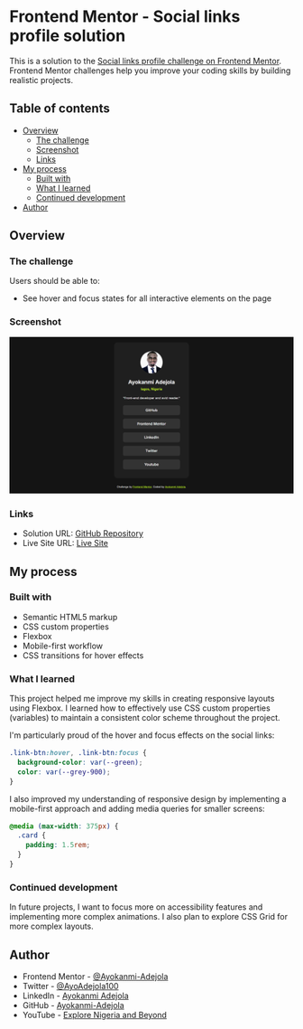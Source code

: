 # Frontend Mentor - Social links profile solution

This is a solution to the [Social links profile challenge on Frontend Mentor](https://www.frontendmentor.io/challenges/social-links-profile-UG32l9m6dQ). Frontend Mentor challenges help you improve your coding skills by building realistic projects.

## Table of contents

- [Overview](#overview)
  - [The challenge](#the-challenge)
  - [Screenshot](#screenshot)
  - [Links](#links)
- [My process](#my-process)
  - [Built with](#built-with)
  - [What I learned](#what-i-learned)
  - [Continued development](#continued-development)
- [Author](#author)

## Overview

### The challenge

Users should be able to:

- See hover and focus states for all interactive elements on the page

### Screenshot

![](./preview.jpg)

### Links

- Solution URL: [GitHub Repository](https://github.com/Ayokanmi-Adejola/social-links-profile)
- Live Site URL: [Live Site](https://ayokanmi-adejola.github.io/social-links-profile/)

## My process

### Built with

- Semantic HTML5 markup
- CSS custom properties
- Flexbox
- Mobile-first workflow
- CSS transitions for hover effects

### What I learned

This project helped me improve my skills in creating responsive layouts using Flexbox. I learned how to effectively use CSS custom properties (variables) to maintain a consistent color scheme throughout the project.

I'm particularly proud of the hover and focus effects on the social links:

```css
.link-btn:hover, .link-btn:focus {
  background-color: var(--green);
  color: var(--grey-900);
}
```

I also improved my understanding of responsive design by implementing a mobile-first approach and adding media queries for smaller screens:

```css
@media (max-width: 375px) {
  .card {
    padding: 1.5rem;
  }
}
```

### Continued development

In future projects, I want to focus more on accessibility features and implementing more complex animations. I also plan to explore CSS Grid for more complex layouts.

## Author

- Frontend Mentor - [@Ayokanmi-Adejola](https://www.frontendmentor.io/profile/Ayokanmi-Adejola)
- Twitter - [@AyoAdejola100](https://x.com/AyoAdejola100)
- LinkedIn - [Ayokanmi Adejola](https://www.linkedin.com/in/ayokanmiadejola/)
- GitHub - [Ayokanmi-Adejola](https://github.com/Ayokanmi-Adejola)
- YouTube - [Explore Nigeria and Beyond](https://www.youtube.com/@Explore_Nigeria_and_Beyond)
